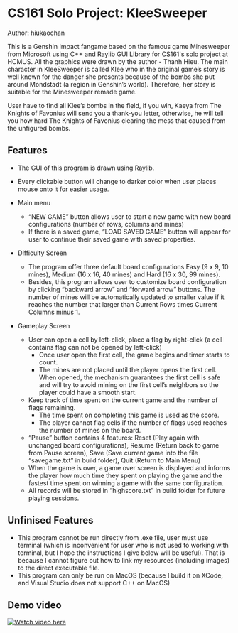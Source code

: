 # CS161 Solo Project: KleeSweeper
Author: hiukaochan

This is a Genshin Impact fangame based on the famous game Minesweeper from Microsoft using C++ and Raylib GUI Library for CS161's solo project at HCMUS. All the graphics were drawn by the author - Thanh Hieu. The main character in KleeSweeper is called Klee who in the original game’s story is well known for the danger she presents because of the bombs she put around Mondstadt (a region in Genshin’s world). Therefore, her story is suitable for the Minesweeper remade game. 

User have to find all Klee’s bombs in the field, if you win, Kaeya from The Knights of Favonius will send you a thank-you letter, otherwise, he will tell you how hard The Knights of Favonius clearing the mess that caused from the unfigured bombs.

## Features
- The GUI of this program is drawn using Raylib.
- Every clickable button will change to darker color when user places mouse onto it for easier usage.

- Main menu
  - “NEW GAME” button allows user to start a new game with new board configurations (number of rows, columns and mines)
  - If there is a saved game, “LOAD SAVED GAME” button will appear for user to continue their saved game with saved properties.

- Difficulty Screen
  - The program offer three default board configurations Easy (9 x 9, 10 mines), Medium (16 x 16, 40 mines) and Hard (16 x 30, 99 mines).
  - Besides, this program allows user to customize board configuration by clicking “backward arrow” and “forward arrow” buttons. The number of mines will be automatically updated to smaller value if it reaches the number that larger than Current Rows times Current Columns minus 1.

- Gameplay Screen
  - User can open a cell by left-click, place a flag by right-click (a cell contains flag can not be opened by left-click)
    - Once user open the first cell, the game begins and timer starts to count.
    - The mines are not placed until the player opens the first cell. When opened, the mechanism guarantees the first cell is safe and will try to avoid mining on the first cell’s neighbors so the player could have a smooth start.
  - Keep track of time spent on the current game and the number of flags remaining.
      - The time spent on completing this game is used as the score.
      - The player cannot flag cells if the number of flags used reaches the number of mines on the board.
  - “Pause” button contains 4 features: Reset (Play again with unchanged board configurations), Resume (Return back to game from Pause screen), Save (Save current game into the file “savegame.txt” in build folder), Quit (Return to Main Menu)
  - When the game is over, a game over screen is displayed and informs the player how much time they spent on playing the game and the fastest time spent on winning a game with the same configuration.
  - All records will be stored in “highscore.txt” in build folder for future playing sessions.

## Unfinised Features
- This program cannot be run directly from .exe file, user must use terminal (which is inconvenient for user who is not used to working with terminal, but I hope the instructions I give below will be useful). That is because I cannot figure out how to link my resources (including images) to the direct executable file.
- This program can only be run on MacOS (because I build it on XCode, and Visual Studio does not support C++ on MacOS)

## Demo video
[![Watch video here](https://img.youtube.com/vi/fcC4k5uw0iw/0.jpg)](https://www.youtube.com/watch?v=fcC4k5uw0iw)


